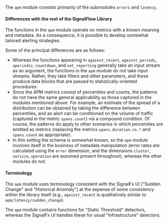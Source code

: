 The `apm` module consists primarily of the submodules `errors` and `latency`.


#### Differences with the rest of the SignalFlow Library

The functions in the `apm` module operate on metrics with a known meaning and metadata. As a consequence, it is possible to develop somewhat tailored alerting strategies.

Some of the principal differences are as follows:

- Whereas the functions appearing in `against_recent`, `against_periods`, `aperiodic`, `countdown`, and `not_reporting` generally take an input stream as an argument, the functions in the `apm` module do not take input streams. Rather, they take filters and other parameters, and these produce data blocks that are passed to statistically-oriented procedures.
- Since the APM metrics consist of percentiles and counts, the patterns do not have the same general applicability as those captured in the modules mentioned above. For example, an estimate of the spread of a distribution can be obtained by taking the difference between percentiles, and an alert can be conditioned on the volume of traffic (captured in the metric `spans.count`) via a compound condition. Of course, the patterns do apply to other scenarios in which percentiles are emitted as metrics (replacing the metrics `spans.duration.ns.*` and `spans.count` as appropriate).
- In this setting the schema is somewhat known, so the `apm` module involves itself in the business of metadata manipulation (error rates are calculated using the `error` dimension, and the dimensions `cluster`, `service`, `operation` are assumed present throughout), whereas the other modules do not.


#### Terminology

The `apm` module uses terminology consistent with the SignalFx UI ("Sudden Change" and "Historical Anomaly") at the expense of some consistency within the library itself (e.g., `against_recent` is qualitatively similar to `apm/latency/sudden_change`).

The `apm` module contains functions for "Static Threshold" detectors, whereas the SignalFx UI handles these for usual "Infrastructure" detectors.
